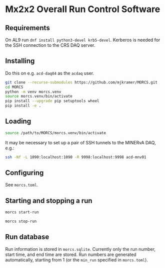 # Mx2x2 Overall Run Control Software

## Requirements

On AL9 run `dnf install python3-devel krb5-devel`. Kerberos is needed for the SSH connection to the CRS DAQ server.

## Installing

Do this on e.g. `acd-daq04` as the `acdaq` user.

``` bash
git clone --recurse-submodules https://github.com/mjkramer/MORCS.git
cd MORCS
python -m venv morcs.venv
source morcs.venv/bin/activate
pip install --upgrade pip setuptools wheel
pip install -e .
```

## Loading

``` bash
source /path/to/MORCS/morcs.venv/bin/activate
```

It may be necessary to set up a pair of SSH tunnels to the MINERvA DAQ, e.g.:

``` bash
ssh -Nf -L 1090:localhost:1090 -R 9998:localhost:9998 acd-mnv01
```

## Configuring

See `morcs.toml`.

## Starting and stopping a run

``` bash
morcs start-run
```

``` bash
morcs stop-run
```

## Run database

Run information is stored in `morcs.sqlite`. Currently only the run number, start time, and end time are stored. Run numbers are generated automatically, starting from 1 (or the `min_run` specified in `morcs.toml`).
